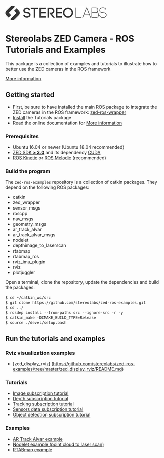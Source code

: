 ![](./images/Picto+STEREOLABS_Black.jpg)

# Stereolabs ZED Camera - ROS Tutorials and Examples

This package is a collection of examples and tutorials to illustrate how to better use the ZED cameras in the ROS framework

[More information](https://www.stereolabs.com/documentation/guides/using-zed-with-ros/introduction.html)

## Getting started

- First, be sure to have installed the main ROS package to integrate the ZED cameras in the ROS framework: [zed-ros-wrapper](https://github.com/stereolabs/zed-ros-wrapper/)
- [Install](#build-the-program) the Tutorials package
- Read the online documentation for [More information](https://www.stereolabs.com/documentation/guides/using-zed-with-ros/introduction.html)

### Prerequisites

- Ubuntu 16.04 or newer (Ubuntu 18.04 recommended)
- [ZED SDK **≥ 3.0**](https://www.stereolabs.com/developers/) and its dependency [CUDA](https://developer.nvidia.com/cuda-downloads)
- [ROS Kinetic](http://wiki.ros.org/kinetic/Installation/Ubuntu) or [ROS Melodic](http://wiki.ros.org/melodic/Installation/Ubuntu) (recommended)

### Build the program

The `zed-ros-examples` repository is a collection of catkin packages. They depend on the following ROS packages:

   - catkin
   - zed_wrapper
   - sensor_msgs
   - roscpp
   - nav_msgs
   - geometry_msgs
   - ar_track_alvar
   - ar_track_alvar_msgs
   - nodelet
   - depthimage_to_laserscan
   - rtabmap
   - rtabmap_ros
   - rviz_imu_plugin
   - rviz
   - plotjuggler

Open a terminal, clone the repository, update the dependencies and build the packages:

    $ cd ~/catkin_ws/src
    $ git clone https://github.com/stereolabs/zed-ros-examples.git
    $ cd ../
    $ rosdep install --from-paths src --ignore-src -r -y
    $ catkin_make -DCMAKE_BUILD_TYPE=Release
    $ source ./devel/setup.bash

## Run the tutorials and examples

### Rviz visualization examples

 - [zed_display_rviz] (https://github.com/stereolabs/zed-ros-examples/tree/master/zed_display_rviz/README.md)

### Tutorials

 - [Image subscription tutorial](https://github.com/stereolabs/zed-ros-examples/tree/master/tutorials/zed_video_sub_tutorial/README.md)
 - [Depth subscription tutorial](https://github.com/stereolabs/zed-ros-examples/tree/master/tutorials/zed_depth_sub_tutorial/README.md)
 - [Tracking subscription tutorial](https://github.com/stereolabs/zed-ros-examples/tree/master/tutorials/zed_tracking_sub_tutorial/README.md) 
 - [Sensors data subscription tutorial](https://github.com/stereolabs/zed-ros-examples/blob/master/tutorials/zed_sensors_sub_tutorial/README.md) 
 - [Object detection subscription tutorial](https://github.com/stereolabs/zed-ros-examples/blob/master/tutorials/zed_obj_det_sub_tutorial/README.md) 

### Examples

 - [AR Track Alvar example](https://github.com/stereolabs/zed-ros-examples/tree/master/examples/zed_ar_track_alvar_example/README.md) 
 - [Nodelet example (point cloud to laser scan)](https://github.com/stereolabs/zed-ros-examples/tree/master/examples/zed_nodelet_example/README.md) 
 - [RTABmap example](https://github.com/stereolabs/zed-ros-examples/tree/master/examples/zed_rtabmap_example/README.md) 



